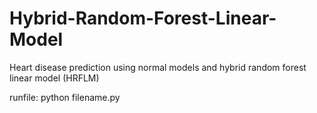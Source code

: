 # Hybrid-Random-Forest-Linear-Model
Heart disease prediction using normal models and hybrid random forest linear model (HRFLM)

runfile:
python filename.py
